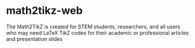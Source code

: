 # math2tikz-web
The Math2TikZ is created for STEM students, researchers, and all users who may need LaTeX TikZ codes for their academic or professional articles and presentation slides
